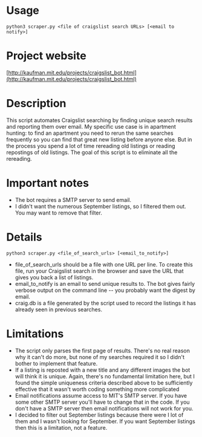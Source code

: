 # Usage

    python3 scraper.py <file of craigslist search URLs> [<email to notify>]

# Project website

[http://kaufman.mit.edu/projects/craigslist_bot.html](http://kaufman.mit.edu/projects/craigslist_bot.html)

# Description

This script automates Craigslist searching by finding unique search results and 
reporting them over email. My specific use case is in apartment hunting: to 
find an apartment you need to rerun the same searches frequently so you can 
find that great new listing before anyone else. But in the process you spend a 
lot of time rereading old listings or reading repostings of old listings. The 
goal of this script is to eliminate all the rereading.

# Important notes

- The bot requires a SMTP server to send email.
- I didn't want the numerous September listings, so I filtered them out. You
  may want to remove that filter.

# Details

    python3 scraper.py <file_of_search_urls> [<email_to_notify>]

- file\_of\_search\_urls should be a file with one URL per line. To create this 
  file, run your Craigslist search in the browser and save the URL that gives 
  you back a list of listings.
- email\_to\_notify is an email to send unique results to. The bot gives fairly 
  verbose output on the command line -- you probably want the digest by email.
- craig.db is a file generated by the script used to record the listings it has 
  already seen in previous searches.


# Limitations

- The script only parses the first page of results. There's no real reason why 
  it can't do more, but none of my searches required it so I didn't bother to 
  implement that feature.
- If a listing is reposted with a new title and any different images the bot 
  will think it is unique. Again, there's no fundamental limitation here, but I 
  found the simple uniqueness criteria described above to be sufficiently 
  effective that it wasn't worth coding something more complicated
- Email notifications assume access to MIT's SMTP server. If you have some 
  other SMTP server you'll have to change that in the code. If you don't have a 
  SMTP server then email notifications will not work for you.
- I decided to filter out September listings because there were I lot of them
  and I wasn't looking for September. If you want September listings then this
is a limitation, not a feature.
